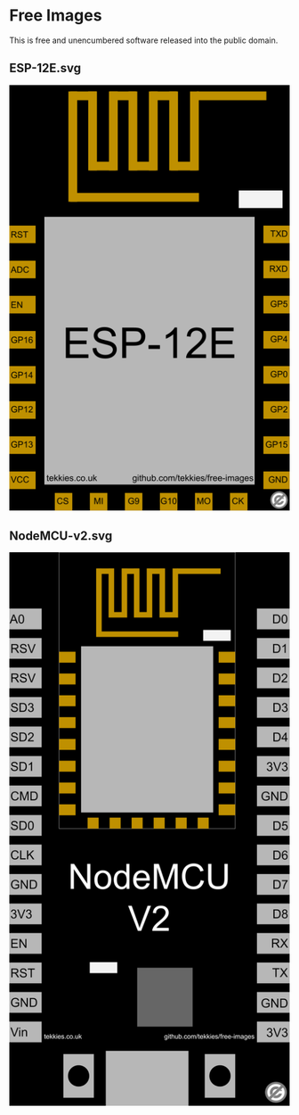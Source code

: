 # Free Images
This is free and unencumbered software released into the public domain.

## ESP-12E.svg
![ESP-12E.svg](Images/ESP-12E.svg)

## NodeMCU-v2.svg
![NodeMCU-v2.svg](Images/NodeMCU-v2.svg)
